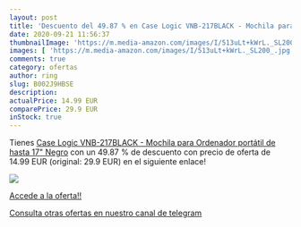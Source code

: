 ```yaml
---
layout: post
title: 'Descuento del 49.87 % en Case Logic VNB-217BLACK - Mochila para O'
date: 2020-09-21 11:56:37
thumbnailImage: 'https://m.media-amazon.com/images/I/513uLt+kWrL._SL200_.jpg'
images: [ 'https://m.media-amazon.com/images/I/513uLt+kWrL._SL200_.jpg' ]
comments: true
category: ofertas
author: ring
slug: B002J9HBSE
description:
actualPrice: 14.99 EUR
comparePrice: 29.9 EUR
inStock: true
---
```


Tienes [Case Logic VNB-217BLACK - Mochila para Ordenador portátil de hasta 17"  Negro](https://www.amazon.com/dp/B002J9HBSE/?tag=redken08-20) con un 49.87 % de descuento con precio de oferta de 14.99 EUR (original: 29.9 EUR) en el siguiente enlace!

[![](https://m.media-amazon.com/images/I/513uLt+kWrL._SL200_.jpg)](https://www.amazon.com/dp/B002J9HBSE/?tag=redken08-20)

[Accede a la oferta!!](https://www.amazon.com/dp/B002J9HBSE/?tag=redken08-20)

[Consulta otras ofertas en nuestro canal de telegram](https://t.me/s/ofertas25)
